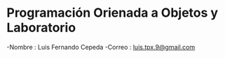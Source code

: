 # Programación Orienada a Objetos y Laboratorio

-Nombre : Luis Fernando Cepeda 
-Correo : luis.tpx.9@gmail.com